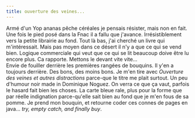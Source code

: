 ```yaml
---
title: ouverture des veines...
---
```


Armé d'un Yop ananas pêche céréales je pensais résister, mais non en fait. Une
fois le pied posé dans la Fnac il a fallu que j'avance. Irrésistiblement vers
la petite librairie au fond. Tout là bas, j'ai cherché un livre qui
m'intéressait. Mais pas moyen dans ce désert il n'y a que ce qui se vend bien.
Logique commerciale qui veut que ce qui se lit beaucoup doive être lu encore
plus. Ca rapporte. Mettons le devant vite vite...  
Envie de fouiller derrière les premières rangées de bouquins. Il y'en a
toujours derrière. Des bons, des moins bons. Je m'en tire avec _Ouverture des
veines et autres distractions_ parce-que le titre me plait surtout. Un peu
d'humour noir made in Dominique Noguez. On verra ce que ça vaut, parfois le
hasard fait bien les choses. La carte bleue rale, plus pour la forme que par
réelle indignation parce-qu'elle sait bien au fond que je m'en fous de sa
pomme. Je prend mon bouquin, et retourne coder ces connes de pages en java...
_try, empty catch, and finally buy_.

